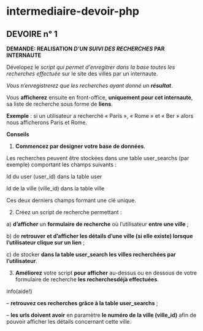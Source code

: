 # intermediaire-devoir-php

## DEVOIRE n° 1

**DEMANDE: REALISATION _D'UN SUIVI DES RECHERCHES_ PAR INTERNAUTE**

Dévelopez le _script qui permet d'enregitrer dans la base toutes les recherches effectuée_ sur le site des villes par un internaute.

_Vous n’enregistrerez que les recherches ayant donné un **résultat**_.

Vous **afficherez** ensuite en front-office, **uniquement pour cet internaute**, sa liste de recherche sous forme de **liens**.

**Exemple** : si un utilisateur a recherché « Paris », « Rome » et « Ber » alors nous afficherons Paris et Rome.

**Conseils**
1) **Commencez par designer votre base de données**.

Les recherches peuvent être stockées dans une table user_searchs (par exemple) comportant les champs
suivants :

Id du user (user_id) dans la table user

Id de la ville (ville_id) dans la table ville

Ces deux derniers champs formant une clé unique.

2) Créez un script de recherche permettant :

a) **d’afficher** un **formulaire de recherche** où l’utilisateur **entre une ville** ;

b) de **retrouver et d’afficher les détails d’une ville (si elle existe) lorsque l’utilisateur clique sur un lien** ;


c) de stocker **dans la table user_search les villes recherchées par l’utilisateur**.

3) **Améliorez** votre script **pour afficher** au-dessus ou en dessous de votre formulaire de recherche **les recherchesdéjà effectuées**.

info(aide!)

– **retrouvez ces recherches grâce à la table user_searchs** ;

– **les urls doivent avoir** en paramètre **le numéro de la ville (ville_id)** afin de pouvoir afficher les détails concernant cette ville.
